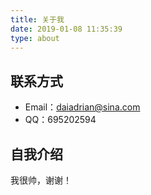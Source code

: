 ```yaml
---
title: 关于我
date: 2019-01-08 11:35:39
type: about
---
```


## 联系方式

- Email：daiadrian@sina.com
- QQ：695202594

## 自我介绍

我很帅，谢谢！
